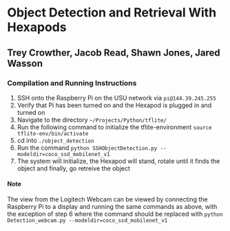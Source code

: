# Object Detection and Retrieval With Hexapods

## Trey Crowther, Jacob Read, Shawn Jones, Jared Wasson

### Compilation and Running Instructions

1. SSH onto the Raspberry Pi on the USU network via `pi@144.39.245.255`
2. Verify that Pi has been turned on and the Hexapod is plugged in and turned on
3. Navigate to the directory `~/Projects/Python/tflite/`
4. Run the following command to initialize the tflite-environment `source tflite-env/bin/activate`
5. cd into `./object_detection`
6. Run the command `python SSHObjectDetection.py --modeldir=coco_ssd_mobilenet_v1`
7. The system will initialize, the Hexapod will stand, rotate until it finds the object and finally, go retreive the object

#### Note
The view from the Logitech Webcam can be viewed by connecting the Raspberry Pi to a display and running the same commands as above, with the exception of step 6
where the command should be replaced with `python Detection_webcam.py --modeldir=coco_ssd_mobilenet_v1`
